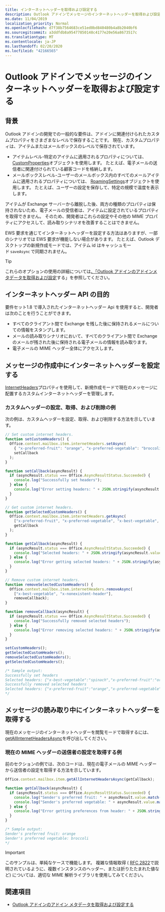 ```yaml
---
title: インターネットヘッダーを取得および設定する
description: Outlook アドインでメッセージのインターネットヘッダーを取得および設定する方法について説明します。
ms.date: 11/04/2019
localization_priority: Normal
ms.openlocfilehash: d7f38b7564683ce51ed0bd840480b4a8b2040bf6
ms.sourcegitcommit: a3ddfdb8a95477850148c4177e20e56a8673517c
ms.translationtype: MT
ms.contentlocale: ja-JP
ms.lasthandoff: 02/20/2020
ms.locfileid: "42166565"
---
```

# <a name="get-and-set-internet-headers-on-a-message-in-an-outlook-add-in"></a>Outlook アドインでメッセージのインターネットヘッダーを取得および設定する

## <a name="background"></a>背景

Outlook アドインの開発での一般的な要件は、アドインに関連付けられたカスタムプロパティをさまざまなレベルで保存することです。 現在、カスタムプロパティは、アイテムまたはメールボックスのレベルで保存されています。

- アイテムレベル-特定のアイテムに適用されるプロパティについては、 [CustomProperties](/javascript/api/outlook/office.customproperties)オブジェクトを使用します。 たとえば、電子メールの送信者に関連付けられている顧客コードを格納します。
- メールボックスレベル-ユーザーのメールボックス内のすべてのメールアイテムに適用されるプロパティについては、 [RoamingSettings](/javascript/api/outlook/office.roamingsettings)オブジェクトを使用します。 たとえば、ユーザーの設定を保存して、特定の規模で温度を表示します。

アイテムが Exchange サーバーから離脱した後、両方の種類のプロパティは保持されないため、電子メールの受信者は、アイテムに設定されているプロパティを取得できません。 そのため、開発者はこれらの設定やその他の MIME プロパティにアクセスして、読み取りシナリオを改善することはできません。

EWS 要求を通じてインターネットヘッダーを設定する方法はありますが、一部のシナリオでは EWS 要求が機能しない場合があります。 たとえば、Outlook デスクトップの新規作成モードでは、アイテム id はキャッシュモード `saveAsync` で同期されません。

> [!TIP]
> これらのオプションの使用の詳細については[、「Outlook アドインのアドインメタデータを取得および設定](metadata-for-an-outlook-add-in.md)する」を参照してください。

## <a name="purpose-of-the-internet-headers-api"></a>インターネットヘッダー API の目的

要件セット1.8 で導入されたインターネットヘッダー Api を使用すると、開発者は次のことを行うことができます。

- すべてのクライアント間で Exchange を残した後に保持されるメールについての情報をスタンプします。
- メールの読み取りシナリオにおいて、すべてのクライアント間で Exchange のメールが残された後に保持される電子メールの情報を読み取ります。
- 電子メールの MIME ヘッダー全体にアクセスします。

## <a name="set-internet-headers-while-composing-a-message"></a>メッセージの作成中にインターネットヘッダーを設定する

[InternetHeaders](/javascript/api/outlook/office.messagecompose#internetheaders)プロパティを使用して、新規作成モードで現在のメッセージに配置するカスタムインターネットヘッダーを管理します。

### <a name="set-get-and-remove-custom-headers-example"></a>カスタムヘッダーの設定、取得、および削除の例

次の例は、カスタムヘッダーを設定、取得、および削除する方法を示しています。

```js
// Set custom internet headers.
function setCustomHeaders() {
  Office.context.mailbox.item.internetHeaders.setAsync(
    { "x-preferred-fruit": "orange", "x-preferred-vegetable": "broccoli", "x-best-vegetable": "spinach" },
    setCallback
  );
}

function setCallback(asyncResult) {
  if (asyncResult.status === Office.AsyncResultStatus.Succeeded) {
    console.log("Successfully set headers");
  } else {
    console.log("Error setting headers: " + JSON.stringify(asyncResult.error));
  }
}

// Get custom internet headers.
function getSelectedCustomHeaders() {
  Office.context.mailbox.item.internetHeaders.getAsync(
    ["x-preferred-fruit", "x-preferred-vegetable", "x-best-vegetable", "x-nonexistent-header"],
    getCallback
  );
}

function getCallback(asyncResult) {
  if (asyncResult.status === Office.AsyncResultStatus.Succeeded) {
    console.log("Selected headers: " + JSON.stringify(asyncResult.value));
  } else {
    console.log("Error getting selected headers: " + JSON.stringify(asyncResult.error));
  }
}

// Remove custom internet headers.
function removeSelectedCustomHeaders() {
  Office.context.mailbox.item.internetHeaders.removeAsync(
    ["x-best-vegetable", "x-nonexistent-header"],
    removeCallback);
}

function removeCallback(asyncResult) {
  if (asyncResult.status === Office.AsyncResultStatus.Succeeded) {
    console.log("Successfully removed selected headers");
  } else {
    console.log("Error removing selected headers: " + JSON.stringify(asyncResult.error));
  }
}

setCustomHeaders();
getSelectedCustomHeaders();
removeSelectedCustomHeaders();
getSelectedCustomHeaders();

/* Sample output:
Successfully set headers
Selected headers: {"x-best-vegetable":"spinach","x-preferred-fruit":"orange","x-preferred-vegetable":"broccoli"}
Successfully removed selected headers
Selected headers: {"x-preferred-fruit":"orange","x-preferred-vegetable":"broccoli"}
*/
```

## <a name="get-internet-headers-while-reading-a-message"></a>メッセージの読み取り中にインターネットヘッダーを取得する

現在のメッセージのインターネットヘッダーを閲覧モードで取得するには、 [getAllInternetHeadersAsync](/javascript/api/outlook/office.messageread#getallinternetheadersasync-options--callback-)を呼び出してください。

### <a name="get-sender-preferences-from-current-mime-headers-example"></a>現在の MIME ヘッダーの送信者の設定を取得する例

前のセクションの例では、次のコードは、現在の電子メールの MIME ヘッダーから送信者の設定を取得する方法を示しています。

```js
Office.context.mailbox.item.getAllInternetHeadersAsync(getCallback);

function getCallback(asyncResult) {
  if (asyncResult.status === Office.AsyncResultStatus.Succeeded) {
    console.log("Sender's preferred fruit: " + asyncResult.value.match(/x-preferred-fruit:.*/gim)[0].slice(19));
    console.log("Sender's preferred vegetable: " + asyncResult.value.match(/x-preferred-vegetable:.*/gim)[0].slice(23));
  } else {
    console.log("Error getting preferences from header: " + JSON.stringify(asyncResult.error));
  }
}

/* Sample output:
Sender's preferred fruit: orange
Sender's preferred vegetable: broccoli
*/
```

> [!IMPORTANT]
> このサンプルは、単純なケースで機能します。 複雑な情報取得 ( [RFC 2822](https://tools.ietf.org/html/rfc2822)で説明されているように、複数インスタンスのヘッダー、または折りたたまれた値など) については、適切な MIME 解析ライブラリを使用してみてください。

## <a name="see-also"></a>関連項目

- [Outlook アドインのアドイン メタデータを取得および設定する](metadata-for-an-outlook-add-in.md)
